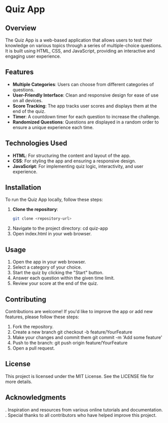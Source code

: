 # Quiz App

## Overview
The Quiz App is a web-based application that allows users to test their knowledge on various topics through a series of multiple-choice questions. It is built using HTML, CSS, and JavaScript, providing an interactive and engaging user experience.

## Features
- **Multiple Categories**: Users can choose from different categories of questions.
- **User-Friendly Interface**: Clean and responsive design for ease of use on all devices.
- **Score Tracking**: The app tracks user scores and displays them at the end of the quiz.
- **Timer**: A countdown timer for each question to increase the challenge.
- **Randomized Questions**: Questions are displayed in a random order to ensure a unique experience each time.

## Technologies Used
- **HTML**: For structuring the content and layout of the app.
- **CSS**: For styling the app and ensuring a responsive design.
- **JavaScript**: For implementing quiz logic, interactivity, and user experience.

## Installation
To run the Quiz App locally, follow these steps:

1. **Clone the repository**:
   ```bash
   git clone <repository-url>
2. Navigate to the project directory:
    cd quiz-app
3. Open index.html in your web browser.

## Usage
1. Open the app in your web browser.
2. Select a category of your choice.
3. Start the quiz by clicking the "Start" button.
4. Answer each question within the given time limit.
5. Review your score at the end of the quiz.

## Contributing
Contributions are welcome! If you'd like to improve the app or add new features, please follow these steps:

1. Fork the repository.
2. Create a new branch
     git checkout -b feature/YourFeature
3. Make your changes and commit them
     git commit -m 'Add some feature'
4. Push to the branch:
     git push origin feature/YourFeature
5. Open a pull request.

## License
  This project is licensed under the MIT License. See the LICENSE file for more details.

## Acknowledgments
. Inspiration and resources from various online tutorials and documentation.
. Special thanks to all contributors who have helped improve this project.

